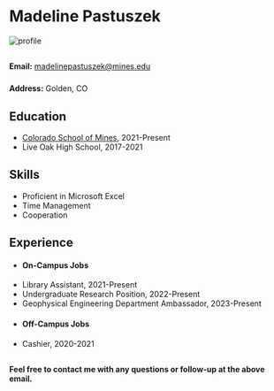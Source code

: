 # Madeline Pastuszek
![profile](https://www.mines.edu/student-activities/wp-content/uploads/sites/69/2017/09/Marvin-1080x675.jpg)
##
**Email:** madelinepastuszek@mines.edu
###
**Address:** Golden, CO
## Education
- [Colorado School of Mines](https://www.mines.edu/), 2021-Present
- Live Oak High School, 2017-2021
## Skills
- Proficient in Microsoft Excel
- Time Management
- Cooperation
## Experience
- #### On-Campus Jobs
- Library Assistant, 2021-Present
- Undergraduate Research Position, 2022-Present
- Geophysical Engineering Department Ambassador, 2023-Present
-  #### Off-Campus Jobs
-  Cashier, 2020-2021
## 
**Feel free to contact me with any questions or follow-up at the above email.**

